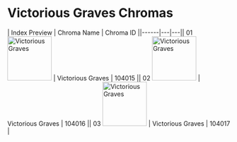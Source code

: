 # Victorious Graves Chromas

| Index  Preview | Chroma Name | Chroma ID ||------|---|---|| 01  <img src='https://raw.communitydragon.org/latest/plugins/rcp-be-lol-game-data/global/default/v1/champion-chroma-images/104/104015.png' alt='Victorious Graves' width='100'> | Victorious Graves | 104015 || 02  <img src='https://raw.communitydragon.org/latest/plugins/rcp-be-lol-game-data/global/default/v1/champion-chroma-images/104/104016.png' alt='Victorious Graves' width='100'> | Victorious Graves | 104016 || 03  <img src='https://raw.communitydragon.org/latest/plugins/rcp-be-lol-game-data/global/default/v1/champion-chroma-images/104/104017.png' alt='Victorious Graves' width='100'> | Victorious Graves | 104017 |